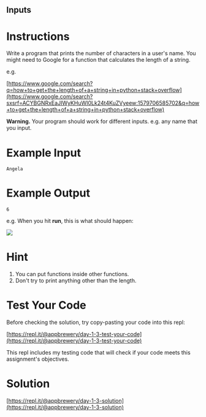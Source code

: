 ## Inputs

# Instructions

Write a program that prints the number of characters in a user's name. You might need to Google for a function that calculates the length of a string. 

e.g. 

[https://www.google.com/search?q=how+to+get+the+length+of+a+string+in+python+stack+overflow](https://www.google.com/search?sxsrf=ACYBGNRxEaJIWyKHuWI0Lk24t4KuZVyeew:1579706585702&q=how+to+get+the+length+of+a+string+in+python+stack+overflow)

**Warning.** Your program should work for different inputs. e.g. any name that you input.

# Example Input

```
Angela
```

# Example Output

```
6
```

e.g. When you hit **run**, this is what should happen:

![](https://cdn.fs.teachablecdn.com/opevxYZSTM2ZHjbAX3XV) 

# Hint

1. You can put functions inside other functions.
2. Don't try to print anything other than the length.

# Test Your Code

Before checking the solution, try copy-pasting your code into this repl: 

[https://repl.it/@appbrewery/day-1-3-test-your-code](https://repl.it/@appbrewery/day-1-3-test-your-code)

This repl includes my testing code that will check if your code meets this assignment's objectives. 


# Solution

[https://repl.it/@appbrewery/day-1-3-solution](https://repl.it/@appbrewery/day-1-3-solution)